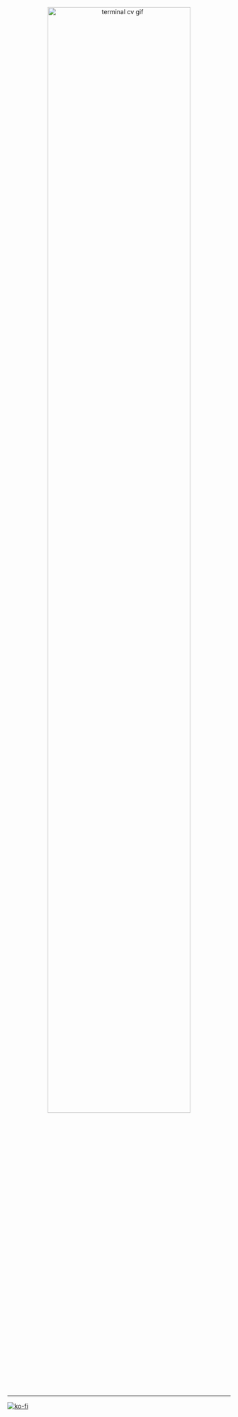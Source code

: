 <p align="center"><img style="width: 80%" src="./assets/terminal.gif" alt="terminal cv gif" />
</p>

---

[![ko-fi](https://img.shields.io/badge/Ko--fi-FF5E5B?style=for-the-badge&logo=ko-fi&logoColor=white)](https://ko-fi.com/quentinriviere)
